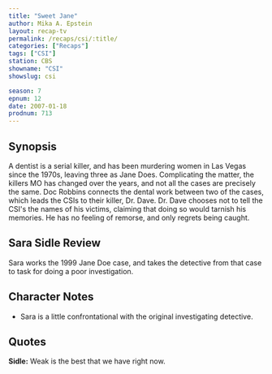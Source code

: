 ```yaml
---
title: "Sweet Jane"
author: Mika A. Epstein
layout: recap-tv
permalink: /recaps/csi/:title/
categories: ["Recaps"]
tags: ["CSI"]
station: CBS
showname: "CSI"
showslug: csi

season: 7
epnum: 12
date: 2007-01-18
prodnum: 713  
---
```


## Synopsis

A dentist is a serial killer, and has been murdering women in Las Vegas since the 1970s, leaving three as Jane Does. Complicating the matter, the killers MO has changed over the years, and not all the cases are precisely the same. Doc Robbins connects the dental work between two of the cases, which leads the CSIs to their killer, Dr. Dave. Dr. Dave chooses not to tell the CSI's the names of his victims, claiming that doing so would tarnish his memories. He has no feeling of remorse, and only regrets being caught.

## Sara Sidle Review

Sara works the 1999 Jane Doe case, and takes the detective from that case to task for doing a poor investigation.

## Character Notes

* Sara is a little confrontational with the original investigating detective.

## Quotes

**Sidle:** Weak is the best that we have right now.

